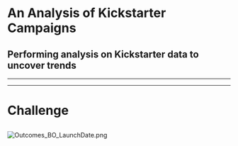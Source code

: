 # An Analysis of Kickstarter Campaigns 
## Performing analysis on Kickstarter data to uncover trends
---
---
# Challenge
## 
![Outcomes_BO_LaunchDate.png](Outcomes_BO_LaunchDate.png/to/Outcomes_BO_LaunchDate.png)

